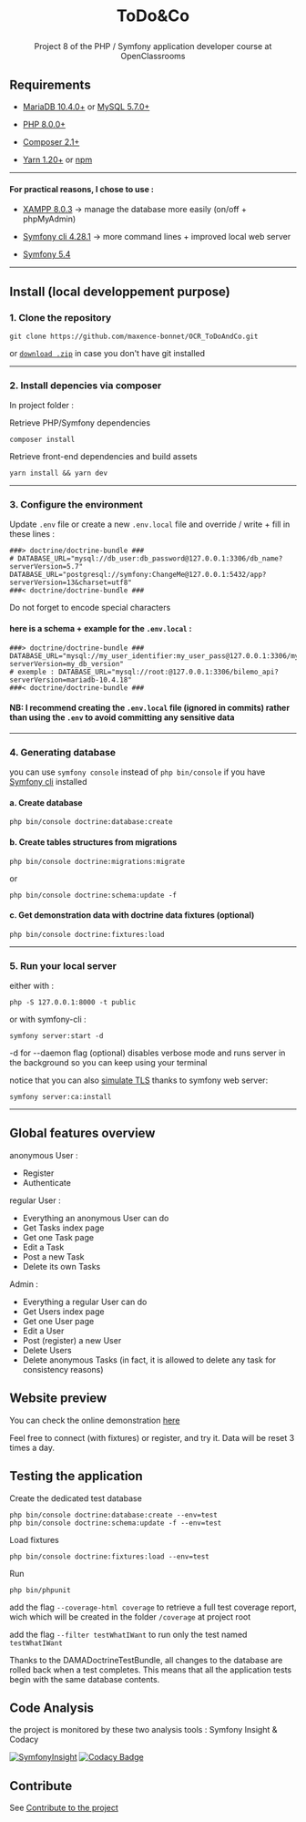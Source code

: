 # <p align="center">ToDo&Co</p>
<p align="center">Project 8 of the PHP / Symfony application developer course at OpenClassrooms</p>

## Requirements

- [MariaDB 10.4.0+](https://go.mariadb.com/) or [MySQL 5.7.0+](https://www.mysql.com/)

- [PHP 8.0.0+](https://www.php.net/) 

- [Composer 2.1+](https://getcomposer.org/) 

- [Yarn 1.20+](https://yarnpkg.com/) or [npm](https://www.npmjs.com/package/npm)

---

#### For practical reasons, I chose to use :

- [XAMPP 8.0.3](https://www.apachefriends.org/fr/index.html) -> manage the database more easily (on/off + phpMyAdmin)

- [Symfony cli 4.28.1](https://symfony.com/download) -> more command lines + improved local web server

- [Symfony 5.4](https://symfony.com/)

---


## Install (local developpement purpose)

### 1. Clone the repository


```
git clone https://github.com/maxence-bonnet/OCR_ToDoAndCo.git
```

or [`download .zip`](https://github.com/maxence-bonnet/OCR_ToDoAndCo/archive/refs/heads/master.zip) in case you don't have git installed

---

### 2. Install depencies via composer

In project folder :

Retrieve PHP/Symfony dependencies
```
composer install
```

Retrieve front-end dependencies and build assets
```
yarn install && yarn dev
```
---

### 3. Configure the environment

Update `.env` file or create a new `.env.local` file and override / write + fill in these lines : 

```env
###> doctrine/doctrine-bundle ###
# DATABASE_URL="mysql://db_user:db_password@127.0.0.1:3306/db_name?serverVersion=5.7"
DATABASE_URL="postgresql://symfony:ChangeMe@127.0.0.1:5432/app?serverVersion=13&charset=utf8"
###< doctrine/doctrine-bundle ###
```
Do not forget to encode special characters

#### here is a schema + example for the `.env.local` :

```env.local
###> doctrine/doctrine-bundle ###
DATABASE_URL="mysql://my_user_identifier:my_user_pass@127.0.0.1:3306/my_db_name?serverVersion=my_db_version"
# exemple : DATABASE_URL="mysql://root:@127.0.0.1:3306/bilemo_api?serverVersion=mariadb-10.4.18"
###< doctrine/doctrine-bundle ###
```

#### NB: I recommend creating the `.env.local` file (ignored in commits) rather than using the `.env` to avoid committing any sensitive data

---

### 4. Generating database

you can use `symfony console` instead of `php bin/console` if you have [Symfony cli](https://symfony.com/download) installed

#### a. Create database

```
php bin/console doctrine:database:create
```

#### b. Create tables structures from migrations

```
php bin/console doctrine:migrations:migrate
```
or

```
php bin/console doctrine:schema:update -f
```

#### c. Get demonstration data with doctrine data fixtures (optional)

```
php bin/console doctrine:fixtures:load
```

---

### 5. Run your local server

either with :

```
php -S 127.0.0.1:8000 -t public
```

or with symfony-cli :

```
symfony server:start -d
```
-d for --daemon flag (optional) disables verbose mode and runs server in the background so you can keep using your terminal

notice that you can also [simulate TLS](https://symfony.com/doc/current/setup/symfony_server.html#enabling-tls) thanks to symfony web server:

```
symfony server:ca:install
```

---
## Global features overview
anonymous User :
  - Register
  - Authenticate

regular User :
  - Everything an anonymous User can do
  - Get Tasks index page
  - Get one Task page
  - Edit a Task
  - Post a new Task
  - Delete its own Tasks

Admin :
  - Everything a regular User can do
  - Get Users index page
  - Get one User page
  - Edit a User
  - Post (register) a new User
  - Delete Users
  - Delete anonymous Tasks (in fact, it is allowed to delete any task for consistency reasons)

## Website preview 

You can check the online demonstration [here](https://todoandco.maxence-bonnet.fr/)

Feel free to connect (with fixtures) or register, and try it. Data will be reset 3 times a day.

## Testing the application

Create the dedicated test database 

```
php bin/console doctrine:database:create --env=test
php bin/console doctrine:schema:update -f --env=test
```

Load fixtures
```
php bin/console doctrine:fixtures:load --env=test
```

Run 
```
php bin/phpunit
```

add the flag `--coverage-html coverage` to retrieve a full test coverage report, wich which will be created in the folder `/coverage` at project root

add the flag `--filter testWhatIWant` to run only the test named `testWhatIWant`

Thanks to the DAMADoctrineTestBundle, all changes to the database are rolled back when a test completes. This means that all the application tests begin with the same database contents.

## Code Analysis

the project is monitored by these two analysis tools : Symfony Insight & Codacy


[![SymfonyInsight](https://insight.symfony.com/projects/8eb64bf7-10ea-4567-b210-5c19163da852/small.svg)](https://insight.symfony.com/projects/8eb64bf7-10ea-4567-b210-5c19163da852)
[![Codacy Badge](https://app.codacy.com/project/badge/Grade/7a4f8c16a20142718284351695912537)](https://www.codacy.com/gh/maxence-bonnet/OCR_ToDoAndCo/dashboard?utm_source=github.com&amp;utm_medium=referral&amp;utm_content=maxence-bonnet/OCR_ToDoAndCo&amp;utm_campaign=Badge_Grade)

## Contribute

See [Contribute to the project](https://github.com/maxence-bonnet/OCR_ToDoAndCo/blob/master/doc/contribution.md)
